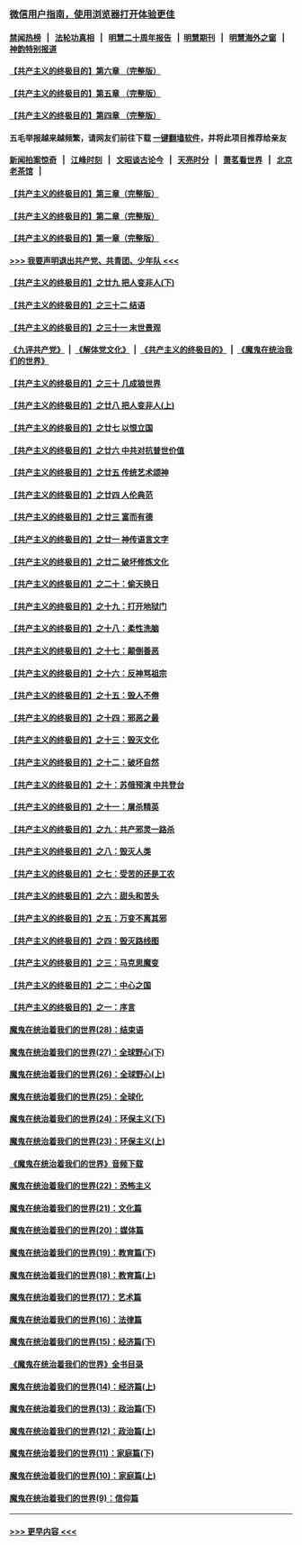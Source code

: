 ### [微信用户指南，使用浏览器打开体验更佳](https://github.com/gfw-breaker/banned-news1/blob/master/indexes/wechat-guide.md?t=0)
#### [禁闻热榜](热点新闻.md?t=0)  &nbsp;&nbsp;|&nbsp;&nbsp; [法轮功真相](https://github.com/gfw-breaker/truth/blob/master/README.md?t=0) &nbsp;&nbsp;|&nbsp;&nbsp; [明慧二十周年报告](https://github.com/gfw-breaker/mh-reports/blob/master/README.md?t=0) &nbsp;&nbsp;|&nbsp;&nbsp;[明慧期刊](https://github.com/gfw-breaker/mh-qikan) &nbsp;&nbsp;|&nbsp;&nbsp; [明慧海外之窗](https://github.com/gfw-breaker/mh-news/blob/master/README.md?t=0) &nbsp;&nbsp;|&nbsp;&nbsp; [神韵特别报道](https://github.com/gfw-breaker/mh-news/blob/master/shenyun.md?t=0)
#### [【共产主义的终极目的】第六章 （完整版）](../pages/nsc422/n11428913.md?t=02090655) 
#### [【共产主义的终极目的】第五章 （完整版）](../pages/nsc422/n11428912.md?t=02090655) 
#### [【共产主义的终极目的】第四章 （完整版）](../pages/nsc422/n11428907.md?t=02090655) 
#### 五毛举报越来越频繁，请网友们前往下载 [一键翻墙软件](https://github.com/gfw-breaker/ssr-accounts)，并将此项目推荐给亲友
#### [新闻拍案惊奇](https://github.com/gfw-breaker/banned-news1/blob/master/pages/link4.md) &nbsp;&nbsp;|&nbsp;&nbsp; [江峰时刻](https://github.com/gfw-breaker/banned-news1/blob/master/pages/link4.md) &nbsp;&nbsp;|&nbsp;&nbsp; [文昭谈古论今](https://github.com/gfw-breaker/banned-news1/blob/master/pages/link4.md) &nbsp;&nbsp;|&nbsp;&nbsp; [天亮时分](https://github.com/gfw-breaker/banned-news1/blob/master/pages/link4.md) &nbsp;&nbsp;|&nbsp;&nbsp; [萧茗看世界](https://github.com/gfw-breaker/banned-news1/blob/master/pages/link4.md) &nbsp;&nbsp;|&nbsp;&nbsp; [北京老茶馆](https://github.com/gfw-breaker/banned-news1/blob/master/pages/link4.md) &nbsp;&nbsp;|&nbsp;&nbsp; 
#### [【共产主义的终极目的】第三章（完整版）](../pages/nsc422/n11428848.md?t=02090655) 
#### [【共产主义的终极目的】第二章（完整版）](../pages/nsc422/n11428831.md?t=02090655) 
#### [【共产主义的终极目的】第一章（完整版）](../pages/nsc422/n11417651.md?t=02090655) 
#### [>>> 我要声明退出共产党、共青团、少年队 <<<](https://github.com/begood0513/goodnews/blob/master/quit/letter.md) 
#### [【共产主义的终极目的】之廿九 把人变非人(下)](../pages/nsc422/n11344140.md?t=02090655) 
#### [【共产主义的终极目的】之三十二 结语](../pages/nsc422/n11360535.md?t=02090655) 
#### [【共产主义的终极目的】之三十一 末世景观](../pages/nsc422/n11351129.md?t=02090655) 
#### [《九评共产党》](https://github.com/begood0513/9ping.md/blob/master/README.md) &nbsp;|&nbsp; [《解体党文化》](../../../../jtdwh.md/blob/master/README.md)  &nbsp;|&nbsp; [《共产主义的终极目的》](../../../../gczydzjmd.md/blob/master/README.md) &nbsp;|&nbsp; [《魔鬼在统治我们的世界》](../../../../mgztzwmdsj.md/blob/master/README.md) 
#### [【共产主义的终极目的】之三十 几成狼世界](../pages/nsc422/n11348280.md?t=02090655) 
#### [【共产主义的终极目的】之廿八 把人变非人(上)](../pages/nsc422/n11340492.md?t=02090655) 
#### [【共产主义的终极目的】之廿七 以恨立国](../pages/nsc422/n11336944.md?t=02090655) 
#### [【共产主义的终极目的】之廿六 中共对抗普世价值](../pages/nsc422/n11324785.md?t=02090655) 
#### [【共产主义的终极目的】之廿五 传统艺术颂神](../pages/nsc422/n11296396.md?t=02090655) 
#### [【共产主义的终极目的】之廿四 人伦典范](../pages/nsc422/n11296397.md?t=02090655) 
#### [【共产主义的终极目的】之廿三 富而有德](../pages/nsc422/n11283598.md?t=02090655) 
#### [【共产主义的终极目的】之廿一 神传语言文字](../pages/nsc422/n11263265.md?t=02090655) 
#### [【共产主义的终极目的】之廿二 破坏修炼文化](../pages/nsc422/n11245728.md?t=02090655) 
#### [【共产主义的终极目的】之二十：偷天换日](../pages/nsc422/n11238846.md?t=02090655) 
#### [【共产主义的终极目的】之十九：打开地狱门](../pages/nsc422/n11206376.md?t=02090655) 
#### [【共产主义的终极目的】之十八：柔性洗脑](../pages/nsc422/n11199994.md?t=02090655) 
#### [【共产主义的终极目的】之十七：颠倒善恶](../pages/nsc422/n11179782.md?t=02090655) 
#### [【共产主义的终极目的】之十六：反神骂祖宗](../pages/nsc422/n11166798.md?t=02090655) 
#### [【共产主义的终极目的】之十五：毁人不倦](../pages/nsc422/n11166792.md?t=02090655) 
#### [【共产主义的终极目的】之十四：邪恶之最](../pages/nsc422/n11150249.md?t=02090655) 
#### [【共产主义的终极目的】之十三：毁灭文化](../pages/nsc422/n11135227.md?t=02090655) 
#### [【共产主义的终极目的】之十二：破坏自然](../pages/nsc422/n11135214.md?t=02090655) 
#### [【共产主义的终极目的】之十：苏俄预演 中共登台](../pages/nsc422/n11118424.md?t=02090655) 
#### [【共产主义的终极目的】之十一：屠杀精英](../pages/nsc422/n11118442.md?t=02090655) 
#### [【共产主义的终极目的】之九：共产邪灵一路杀](../pages/nsc422/n11114139.md?t=02090655) 
#### [【共产主义的终极目的】之八：毁灭人类](../pages/nsc422/n11108503.md?t=02090655) 
#### [【共产主义的终极目的】之七：受苦的还是工农](../pages/nsc422/n11101809.md?t=02090655) 
#### [【共产主义的终极目的】之六：甜头和苦头](../pages/nsc422/n11096971.md?t=02090655) 
#### [【共产主义的终极目的】之五：万变不离其邪](../pages/nsc422/n11091285.md?t=02090655) 
#### [【共产主义的终极目的】之四：毁灭路线图](../pages/nsc422/n11086284.md?t=02090655) 
#### [【共产主义的终极目的】之三：马克思魔变](../pages/nsc422/n11061941.md?t=02090655) 
#### [【共产主义的终极目的】之二：中心之国](../pages/nsc422/n11047728.md?t=02090655) 
#### [【共产主义的终极目的】之一：序言](../pages/nsc422/n11086077.md?t=02090655) 
#### [魔鬼在统治着我们的世界(28)：结束语](../pages/nsc422/n10936246.md?t=02090655) 
#### [魔鬼在统治着我们的世界(27)：全球野心(下)](../pages/nsc422/n10928319.md?t=02090655) 
#### [魔鬼在统治着我们的世界(26)：全球野心(上)](../pages/nsc422/n10900318.md?t=02090655) 
#### [魔鬼在统治着我们的世界(25)：全球化](../pages/nsc422/n10788205.md?t=02090655) 
#### [魔鬼在统治着我们的世界(24)：环保主义(下)](../pages/nsc422/n10695307.md?t=02090655) 
#### [魔鬼在统治着我们的世界(23)：环保主义(上)](../pages/nsc422/n10688613.md?t=02090655) 
#### [《魔鬼在统治着我们的世界》音频下载](../pages/nsc422/n10635553.md?t=02090655) 
#### [魔鬼在统治着我们的世界(22)：恐怖主义](../pages/nsc422/n10614727.md?t=02090655) 
#### [魔鬼在统治着我们的世界(21)：文化篇](../pages/nsc422/n10597706.md?t=02090655) 
#### [魔鬼在统治着我们的世界(20)：媒体篇](../pages/nsc422/n10586579.md?t=02090655) 
#### [魔鬼在统治着我们的世界(19)：教育篇(下)](../pages/nsc422/n10564808.md?t=02090655) 
#### [魔鬼在统治着我们的世界(18)：教育篇(上)](../pages/nsc422/n10526970.md?t=02090655) 
#### [魔鬼在统治着我们的世界(17)：艺术篇](../pages/nsc422/n10499093.md?t=02090655) 
#### [魔鬼在统治着我们的世界(16)：法律篇](../pages/nsc422/n10485969.md?t=02090655) 
#### [魔鬼在统治着我们的世界(15)：经济篇(下)](../pages/nsc422/n10469975.md?t=02090655) 
#### [《魔鬼在统治着我们的世界》全书目录](../pages/nsc422/n10464261.md?t=02090655) 
#### [魔鬼在统治着我们的世界(14)：经济篇(上)](../pages/nsc422/n10457370.md?t=02090655) 
#### [魔鬼在统治着我们的世界(13)：政治篇(下)](../pages/nsc422/n10448270.md?t=02090655) 
#### [魔鬼在统治着我们的世界(12)：政治篇(上)](../pages/nsc422/n10444576.md?t=02090655) 
#### [魔鬼在统治着我们的世界(11)：家庭篇(下)](../pages/nsc422/n10440961.md?t=02090655) 
#### [魔鬼在统治着我们的世界(10)：家庭篇(上)](../pages/nsc422/n10435448.md?t=02090655) 
#### [魔鬼在统治着我们的世界(9)：信仰篇](../pages/nsc422/n10432159.md?t=02090655) 

----
#### [ >>> 更早内容 <<< ](../indexes/nsc422-earlier.md)
